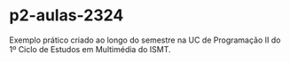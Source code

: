 # p2-aulas-2324
Exemplo prático criado ao longo do semestre na UC de Programação II do 1º Ciclo de Estudos em Multimédia do ISMT.
